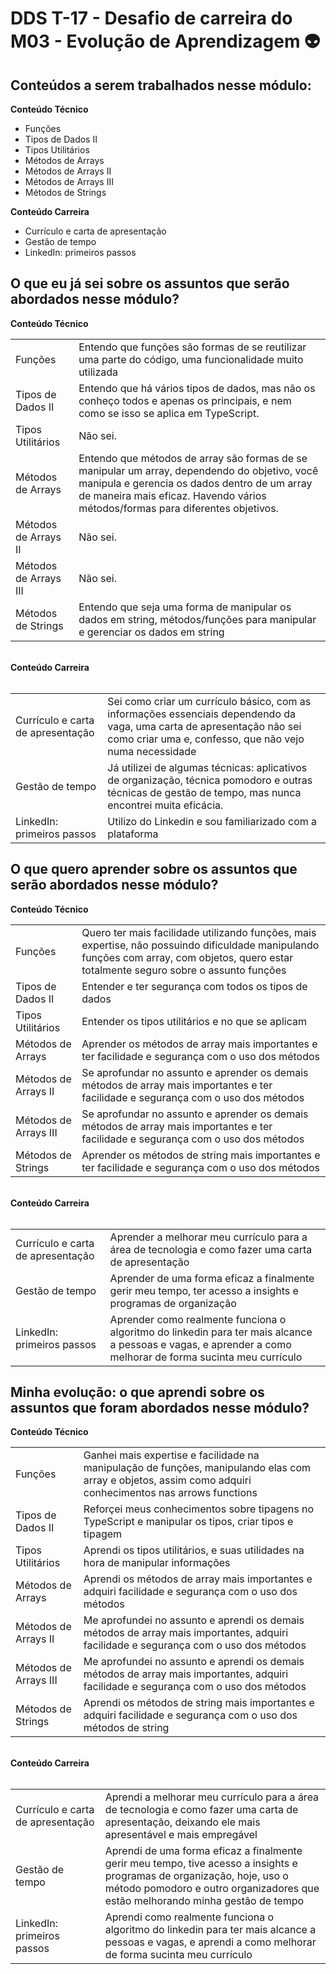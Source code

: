 # DDS T-17 - Desafio de carreira do M03 - Evolução de Aprendizagem  👽

## Conteúdos a serem trabalhados nesse módulo:

<b>Conteúdo Técnico</b>

- Funções
- Tipos de Dados II
- Tipos Utilitários
- Métodos de Arrays
- Métodos de Arrays II
- Métodos de Arrays III
- Métodos de Strings

<b>Conteúdo Carreira</b>

- Currículo e carta de apresentação
- Gestão de tempo
- LinkedIn: primeiros passos

## O que eu já sei sobre os assuntos que serão abordados nesse módulo?

<b>Conteúdo Técnico</b>

<table>
<tr><td>Funções</td><td>Entendo que funções são formas de se reutilizar uma parte do código, uma funcionalidade muito utilizada</td></tr>
<tr><td>Tipos de Dados II</td><td>Entendo que há vários tipos de dados, mas não os conheço todos e apenas os principais, e nem como se isso se aplica em TypeScript.</td></tr>
<tr><td>Tipos Utilitários</td><td>Não sei.</td></tr>
<tr><td>Métodos de Arrays</td><td>Entendo que métodos de array são formas de se manipular um array, dependendo do objetivo, você manipula e gerencia os dados dentro de um array de maneira mais eficaz.
Havendo vários métodos/formas para diferentes objetivos.</td></tr>
<tr><td>Métodos de Arrays II</td><td>Não sei.</td></tr>
<tr><td>Métodos de Arrays III</td><td>Não sei.</td></tr>
<tr><td>Métodos de Strings</td><td>Entendo que seja uma forma de manipular os dados em string, métodos/funções para manipular e gerenciar os dados em string</td></tr>
  
</table>
<br>
<b>Conteúdo Carreira</b>
<br></br>
<table>
<tr><td>Currículo e carta de apresentação</td><td>Sei como criar um currículo básico, com as informações essenciais dependendo da vaga, uma carta de apresentação não sei como criar uma e, confesso, que não vejo numa necessidade</td></tr>
<tr><td>Gestão de tempo</td><td>Já utilizei de algumas técnicas: aplicativos de organização, técnica pomodoro e outras técnicas de gestão de tempo, mas nunca encontrei muita eficácia.</td></tr> 
<tr><td>LinkedIn: primeiros passos</td><td> Utilizo do Linkedin e sou familiarizado com a plataforma</td></tr></table>

## O que quero aprender sobre os assuntos que serão abordados nesse módulo?


<b>Conteúdo Técnico</b>

<table>
<tr><td>Funções</td><td>Quero ter mais facilidade utilizando funções, mais expertise, não possuindo dificuldade manipulando funções com array, com objetos, quero estar totalmente seguro sobre o assunto funções</td></tr>
<tr><td>Tipos de Dados II</td><td>Entender e ter segurança com todos os tipos de dados</td></tr>
<tr><td>Tipos Utilitários</td><td>Entender os tipos utilitários e no que se aplicam</td></tr>
<tr><td>Métodos de Arrays</td><td>Aprender os métodos de array mais importantes e ter facilidade e segurança com o uso dos métodos </td></tr>
<tr><td>Métodos de Arrays II</td><td>Se aprofundar no assunto e aprender os demais métodos de array mais importantes e ter facilidade e segurança com o uso dos métodos </td></tr>
<tr><td>Métodos de Arrays III</td><td>Se aprofundar no assunto e aprender os demais métodos de array mais importantes e ter facilidade e segurança com o uso dos métodos </td></tr>
<tr><td>Métodos de Strings</td><td>Aprender os métodos de string mais importantes e ter facilidade e segurança com o uso dos métodos</td></tr>
  
</table>
<br>
<b>Conteúdo Carreira</b>
<br></br>
<table>
<tr><td>Currículo e carta de apresentação</td><td>Aprender a melhorar meu currículo para a área de tecnologia e como fazer uma carta de apresentação</td></tr>
<tr><td>Gestão de tempo</td><td>Aprender de uma forma eficaz a finalmente gerir meu tempo, ter acesso a insights e programas de organização</td></tr>
<tr><td>LinkedIn: primeiros passos</td><td>Aprender como realmente funciona o algoritmo do linkedin para ter mais alcance a pessoas e vagas, e aprender a como melhorar de forma sucinta meu currículo</td></tr>
</table>


## Minha evolução: o que aprendi sobre os assuntos que foram abordados nesse módulo?

<b>Conteúdo Técnico</b>

<table>
<tr><td>Funções</td><td>Ganhei mais expertise e facilidade na manipulação de funções, manipulando elas com array e objetos, assim como adquiri conhecimentos nas arrows functions</td></tr>
<tr><td>Tipos de Dados II</td><td>Reforçei meus conhecimentos sobre tipagens no TypeScript e manipular os tipos, criar tipos e tipagem</td></tr>
<tr><td>Tipos Utilitários</td><td>Aprendi os tipos utilitários, e suas utilidades na hora de manipular informações</td></tr>
<tr><td>Métodos de Arrays</td><td>Aprendi os métodos de array mais importantes e adquiri facilidade e segurança com o uso dos métodos </td></tr>
<tr><td>Métodos de Arrays II</td><td>Me aprofundei no assunto e aprendi os demais métodos de array mais importantes, adquiri facilidade e segurança com o uso dos métodos </td></tr>
<tr><td>Métodos de Arrays III</td><td>Me aprofundei no assunto e aprendi os demais métodos de array mais importantes, adquiri facilidade e segurança com o uso dos métodos</td></tr>
<tr><td>Métodos de Strings</td><td>Aprendi os métodos de string mais importantes e adquiri facilidade e segurança com o uso dos métodos de string</td></tr>
  
</table>
<br>
<b>Conteúdo Carreira</b>
<br></br>
<table>
<tr><td>Currículo e carta de apresentação</td><td>Aprendi a melhorar meu currículo para a área de tecnologia e como fazer uma carta de apresentação, deixando ele mais apresentável e mais empregável</td></tr>
<tr><td>Gestão de tempo</td><td>Aprendi de uma forma eficaz a finalmente gerir meu tempo, tive acesso a insights e programas de organização, hoje, uso o método pomodoro e outro organizadores que estão melhorando minha gestão de tempo</td></tr>
<tr><td>LinkedIn: primeiros passos</td><td>Aprendi como realmente funciona o algoritmo do linkedin para ter mais alcance a pessoas e vagas, e aprendi a como melhorar de forma sucinta meu currículo</td></tr>
</table>
